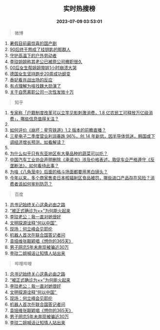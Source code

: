 <div align="center"><h2>实时热搜榜</h2><h4>2023-07-09 03:53:01</h4></div>

> 微博  

1. [暑假目前最惊喜的国产剧](https://s.weibo.com/weibo?q=%E6%9A%91%E5%81%87%E7%9B%AE%E5%89%8D%E6%9C%80%E6%83%8A%E5%96%9C%E7%9A%84%E5%9B%BD%E4%BA%A7%E5%89%A7&t=31&band_rank=1&Refer=top)<br />
2. [90后终于熬成了挂钥匙的那群人](https://s.weibo.com/weibo?q=%2390%E5%90%8E%E7%BB%88%E4%BA%8E%E7%86%AC%E6%88%90%E4%BA%86%E6%8C%82%E9%92%A5%E5%8C%99%E7%9A%84%E9%82%A3%E7%BE%A4%E4%BA%BA%23&t=31&band_rank=2&Refer=top)<br />
3. [守护高温下的户外劳动者](https://s.weibo.com/weibo?q=%23%E5%AE%88%E6%8A%A4%E9%AB%98%E6%B8%A9%E4%B8%8B%E7%9A%84%E6%88%B7%E5%A4%96%E5%8A%B3%E5%8A%A8%E8%80%85%23&t=31&band_rank=3&Refer=top)<br />
4. [李玟姐姐称其老公已被原公司撤职很久](https://s.weibo.com/weibo?q=%23%E6%9D%8E%E7%8E%9F%E5%A7%90%E5%A7%90%E7%A7%B0%E5%85%B6%E8%80%81%E5%85%AC%E5%B7%B2%E8%A2%AB%E5%8E%9F%E5%85%AC%E5%8F%B8%E6%92%A4%E8%81%8C%E5%BE%88%E4%B9%85%23&t=31&band_rank=4&Refer=top)<br />
5. [00后女生帮姐姐带娃1小时崩溃大哭](https://s.weibo.com/weibo?q=%2300%E5%90%8E%E5%A5%B3%E7%94%9F%E5%B8%AE%E5%A7%90%E5%A7%90%E5%B8%A6%E5%A8%831%E5%B0%8F%E6%97%B6%E5%B4%A9%E6%BA%83%E5%A4%A7%E5%93%AD%23&t=31&band_rank=5&Refer=top)<br />
6. [德国女生坚持跑步20周成功蜕变](https://s.weibo.com/weibo?q=%E5%BE%B7%E5%9B%BD%E5%A5%B3%E7%94%9F%E5%9D%9A%E6%8C%81%E8%B7%91%E6%AD%A520%E5%91%A8%E6%88%90%E5%8A%9F%E8%9C%95%E5%8F%98&t=31&band_rank=6&Refer=top)<br />
7. [泰妃看肖战出场的反应](https://s.weibo.com/weibo?q=%23%E6%B3%B0%E5%A6%83%E7%9C%8B%E8%82%96%E6%88%98%E5%87%BA%E5%9C%BA%E7%9A%84%E5%8F%8D%E5%BA%94%23&t=31&band_rank=7&Refer=top)<br />
8. [有点理解为啥找魏大勋演了](https://s.weibo.com/weibo?q=%23%E6%9C%89%E7%82%B9%E7%90%86%E8%A7%A3%E4%B8%BA%E5%95%A5%E6%89%BE%E9%AD%8F%E5%A4%A7%E5%8B%8B%E6%BC%94%E4%BA%86%23&t=31&band_rank=8&Refer=top)<br />
9. [关于自愿离职公司一次性发放十万](https://s.weibo.com/weibo?q=%23%E5%85%B3%E4%BA%8E%E8%87%AA%E6%84%BF%E7%A6%BB%E8%81%8C%E5%85%AC%E5%8F%B8%E4%B8%80%E6%AC%A1%E6%80%A7%E5%8F%91%E6%94%BE%E5%8D%81%E4%B8%87%23&t=31&band_rank=9&Refer=top)<br />

> 知乎  

1. [专家称「户籍制度改革可以立竿见影刺激消费，1.8 亿农民工可释放万亿级消费」，哪些信息值得关注？](https://www.zhihu.com/question/611031698)<br />
2. []()<br />
3. [如何评价《崩坏：星穹铁道》1.2 版本的前瞻直播？](https://www.zhihu.com/question/611094813)<br />
4. [三星电子二季度营业利润暴跌 96%，创 14 年新低，因半导体低迷，韩国或下调经济增长预测，如看解读？](https://www.zhihu.com/question/611009487)<br />
5. []()<br />
6. [为什么似乎只有东亚地区有大量品种的蔬菜可以吃？](https://www.zhihu.com/question/37240268)<br />
7. [中国汽车工业协会声明删除《承诺书》涉及价格表述，敦促车企严格遵守《反垄断法》，如何看待此事？](https://www.zhihu.com/question/611038104)<br />
8. [为啥《八角笼中》后面的格斗场面都要用黑白镜头？](https://www.zhihu.com/question/608149481)<br />
9. [今年以来，多个商家售卖日本核辐射区食品被罚，哪些进口产品存在风险？消费者该如何鉴别防范？](https://www.zhihu.com/question/611020761)<br />

> 百度  

1. [总书记始终关心这条必由之路](https://www.baidu.com/s?wd=%E6%80%BB%E4%B9%A6%E8%AE%B0%E5%A7%8B%E7%BB%88%E5%85%B3%E5%BF%83%E8%BF%99%E6%9D%A1%E5%BF%85%E7%94%B1%E4%B9%8B%E8%B7%AF&sa=fyb_news&rsv_dl=fyb_news)<br />
2. [“被正式确诊为××”为何能火起来](https://www.baidu.com/s?wd=%E2%80%9C%E8%A2%AB%E6%AD%A3%E5%BC%8F%E7%A1%AE%E8%AF%8A%E4%B8%BA%C3%97%C3%97%E2%80%9D%E4%B8%BA%E4%BD%95%E8%83%BD%E7%81%AB%E8%B5%B7%E6%9D%A5&sa=fyb_news&rsv_dl=fyb_news)<br />
3. [李玟老公：我一直对她很好](https://www.baidu.com/s?wd=%E6%9D%8E%E7%8E%9F%E8%80%81%E5%85%AC%EF%BC%9A%E6%88%91%E4%B8%80%E7%9B%B4%E5%AF%B9%E5%A5%B9%E5%BE%88%E5%A5%BD&sa=fyb_news&rsv_dl=fyb_news)<br />
4. [文明探源诠释“何以中国” ](https://www.baidu.com/s?wd=%E6%96%87%E6%98%8E%E6%8E%A2%E6%BA%90%E8%AF%A0%E9%87%8A%E2%80%9C%E4%BD%95%E4%BB%A5%E4%B8%AD%E5%9B%BD%E2%80%9D%C2%A0&sa=fyb_news&rsv_dl=fyb_news)<br />
5. [现场：何立峰会见耶伦](https://www.baidu.com/s?wd=%E7%8E%B0%E5%9C%BA%EF%BC%9A%E4%BD%95%E7%AB%8B%E5%B3%B0%E4%BC%9A%E8%A7%81%E8%80%B6%E4%BC%A6&sa=fyb_news&rsv_dl=fyb_news)<br />
6. [机器人首次在联合国答记者问](https://www.baidu.com/s?wd=%E6%9C%BA%E5%99%A8%E4%BA%BA%E9%A6%96%E6%AC%A1%E5%9C%A8%E8%81%94%E5%90%88%E5%9B%BD%E7%AD%94%E8%AE%B0%E8%80%85%E9%97%AE&sa=fyb_news&rsv_dl=fyb_news)<br />
7. [袁娅维张靓颖唱《想你的365天》](https://www.baidu.com/s?wd=%E8%A2%81%E5%A8%85%E7%BB%B4%E5%BC%A0%E9%9D%93%E9%A2%96%E5%94%B1%E3%80%8A%E6%83%B3%E4%BD%A0%E7%9A%84365%E5%A4%A9%E3%80%8B&sa=fyb_news&rsv_dl=fyb_news)<br />
8. [男子网恋5年未奔现被骗近30万](https://www.baidu.com/s?wd=%E7%94%B7%E5%AD%90%E7%BD%91%E6%81%8B5%E5%B9%B4%E6%9C%AA%E5%A5%94%E7%8E%B0%E8%A2%AB%E9%AA%97%E8%BF%9130%E4%B8%87&sa=fyb_news&rsv_dl=fyb_news)<br />
9. [李玟二姐喊话让知情人站出来](https://www.baidu.com/s?wd=%E6%9D%8E%E7%8E%9F%E4%BA%8C%E5%A7%90%E5%96%8A%E8%AF%9D%E8%AE%A9%E7%9F%A5%E6%83%85%E4%BA%BA%E7%AB%99%E5%87%BA%E6%9D%A5&sa=fyb_news&rsv_dl=fyb_news)<br />

> 哔哩哔哩  

1. [总书记始终关心这条必由之路](https://www.baidu.com/s?wd=%E6%80%BB%E4%B9%A6%E8%AE%B0%E5%A7%8B%E7%BB%88%E5%85%B3%E5%BF%83%E8%BF%99%E6%9D%A1%E5%BF%85%E7%94%B1%E4%B9%8B%E8%B7%AF&sa=fyb_news&rsv_dl=fyb_news)<br />
2. [“被正式确诊为××”为何能火起来](https://www.baidu.com/s?wd=%E2%80%9C%E8%A2%AB%E6%AD%A3%E5%BC%8F%E7%A1%AE%E8%AF%8A%E4%B8%BA%C3%97%C3%97%E2%80%9D%E4%B8%BA%E4%BD%95%E8%83%BD%E7%81%AB%E8%B5%B7%E6%9D%A5&sa=fyb_news&rsv_dl=fyb_news)<br />
3. [李玟老公：我一直对她很好](https://www.baidu.com/s?wd=%E6%9D%8E%E7%8E%9F%E8%80%81%E5%85%AC%EF%BC%9A%E6%88%91%E4%B8%80%E7%9B%B4%E5%AF%B9%E5%A5%B9%E5%BE%88%E5%A5%BD&sa=fyb_news&rsv_dl=fyb_news)<br />
4. [文明探源诠释“何以中国” ](https://www.baidu.com/s?wd=%E6%96%87%E6%98%8E%E6%8E%A2%E6%BA%90%E8%AF%A0%E9%87%8A%E2%80%9C%E4%BD%95%E4%BB%A5%E4%B8%AD%E5%9B%BD%E2%80%9D%C2%A0&sa=fyb_news&rsv_dl=fyb_news)<br />
5. [现场：何立峰会见耶伦](https://www.baidu.com/s?wd=%E7%8E%B0%E5%9C%BA%EF%BC%9A%E4%BD%95%E7%AB%8B%E5%B3%B0%E4%BC%9A%E8%A7%81%E8%80%B6%E4%BC%A6&sa=fyb_news&rsv_dl=fyb_news)<br />
6. [机器人首次在联合国答记者问](https://www.baidu.com/s?wd=%E6%9C%BA%E5%99%A8%E4%BA%BA%E9%A6%96%E6%AC%A1%E5%9C%A8%E8%81%94%E5%90%88%E5%9B%BD%E7%AD%94%E8%AE%B0%E8%80%85%E9%97%AE&sa=fyb_news&rsv_dl=fyb_news)<br />
7. [袁娅维张靓颖唱《想你的365天》](https://www.baidu.com/s?wd=%E8%A2%81%E5%A8%85%E7%BB%B4%E5%BC%A0%E9%9D%93%E9%A2%96%E5%94%B1%E3%80%8A%E6%83%B3%E4%BD%A0%E7%9A%84365%E5%A4%A9%E3%80%8B&sa=fyb_news&rsv_dl=fyb_news)<br />
8. [男子网恋5年未奔现被骗近30万](https://www.baidu.com/s?wd=%E7%94%B7%E5%AD%90%E7%BD%91%E6%81%8B5%E5%B9%B4%E6%9C%AA%E5%A5%94%E7%8E%B0%E8%A2%AB%E9%AA%97%E8%BF%9130%E4%B8%87&sa=fyb_news&rsv_dl=fyb_news)<br />
9. [李玟二姐喊话让知情人站出来](https://www.baidu.com/s?wd=%E6%9D%8E%E7%8E%9F%E4%BA%8C%E5%A7%90%E5%96%8A%E8%AF%9D%E8%AE%A9%E7%9F%A5%E6%83%85%E4%BA%BA%E7%AB%99%E5%87%BA%E6%9D%A5&sa=fyb_news&rsv_dl=fyb_news)<br />
